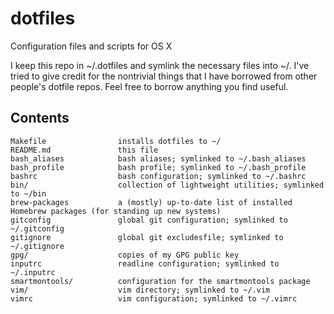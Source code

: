 dotfiles
========
Configuration files and scripts for OS X

I keep this repo in ~/.dotfiles and symlink the necessary files into ~/. I've tried to give credit for the nontrivial things that I have borrowed from other people's dotfile repos. Feel free to borrow anything you find useful.

Contents
--------
    Makefile                installs dotfiles to ~/
    README.md               this file
    bash_aliases            bash aliases; symlinked to ~/.bash_aliases
    bash_profile            bash profile; symlinked to ~/.bash_profile
    bashrc                  bash configuration; symlinked to ~/.bashrc
    bin/                    collection of lightweight utilities; symlinked to ~/bin
    brew-packages           a (mostly) up-to-date list of installed Homebrew packages (for standing up new systems)
    gitconfig               global git configuration; symlinked to ~/.gitconfig
    gitignore               global git excludesfile; symlinked to ~/.gitignore
    gpg/                    copies of my GPG public key
    inputrc                 readline configuration; symlinked to ~/.inputrc
    smartmontools/          configuration for the smartmontools package
    vim/                    vim directory; symlinked to ~/.vim
    vimrc                   vim configuration; symlinked to ~/.vimrc
